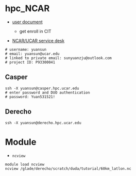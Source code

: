 # hpc_NCAR

- [user document](https://ncar-hpc-docs.readthedocs.io/en/latest/)
  - get enroll in CIT

- [NCAR/UCAR service desk](https://ithelp.ucar.edu/plugins/servlet/desk)

```
# username: yuansun
# email: yuansun@ucar.edu
# linked to private email: sunyuanzju@outlook.com
# project ID: P93300041
```



## Casper

```
ssh -X yuansun@casper.hpc.ucar.edu
# enter password and DUO authentication 
# password: Yuan531521!
```

## Derecho

```
ssh -X yuansun@derecho.hpc.ucar.edu
```



# Module

- `ncview`

```
module load ncview
ncview /glade/derecho/scratch/duda/tutorial/60km_latlon.nc
```

